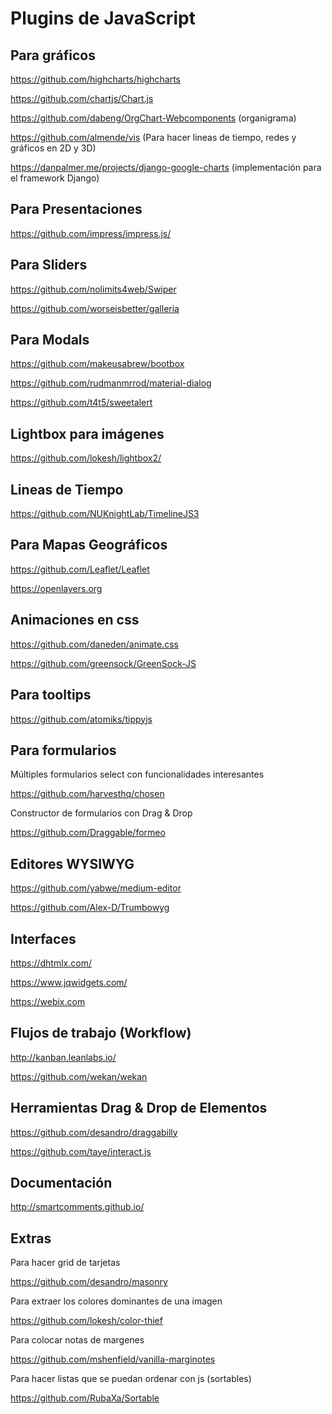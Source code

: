 # Plugins de JavaScript

## Para gráficos

https://github.com/highcharts/highcharts

https://github.com/chartjs/Chart.js

https://github.com/dabeng/OrgChart-Webcomponents (organigrama)

https://github.com/almende/vis (Para hacer lineas de tiempo, redes y gráficos en 2D y 3D)

https://danpalmer.me/projects/django-google-charts (implementación para el framework Django)

## Para Presentaciones

https://github.com/impress/impress.js/

## Para Sliders

https://github.com/nolimits4web/Swiper

https://github.com/worseisbetter/galleria

## Para Modals

https://github.com/makeusabrew/bootbox

https://github.com/rudmanmrrod/material-dialog

https://github.com/t4t5/sweetalert

## Lightbox para imágenes

https://github.com/lokesh/lightbox2/

## Lineas de Tiempo

https://github.com/NUKnightLab/TimelineJS3

## Para Mapas Geográficos

https://github.com/Leaflet/Leaflet

https://openlayers.org

## Animaciones en css

https://github.com/daneden/animate.css

https://github.com/greensock/GreenSock-JS

## Para tooltips

https://github.com/atomiks/tippyjs

## Para formularios

Múltiples formularios select con funcionalidades interesantes

https://github.com/harvesthq/chosen

Constructor de formularios con Drag & Drop

https://github.com/Draggable/formeo

## Editores WYSIWYG

https://github.com/yabwe/medium-editor

https://github.com/Alex-D/Trumbowyg

## Interfaces

https://dhtmlx.com/

https://www.jqwidgets.com/

https://webix.com

## Flujos de trabajo (Workflow)

http://kanban.leanlabs.io/

https://github.com/wekan/wekan

## Herramientas Drag & Drop de Elementos

https://github.com/desandro/draggabilly

https://github.com/taye/interact.js

## Documentación

http://smartcomments.github.io/

## Extras

Para hacer grid de tarjetas

https://github.com/desandro/masonry

Para extraer los colores dominantes de una imagen

https://github.com/lokesh/color-thief

Para colocar notas de margenes

https://github.com/mshenfield/vanilla-marginotes

Para hacer listas que se puedan ordenar con js (sortables)

https://github.com/RubaXa/Sortable
